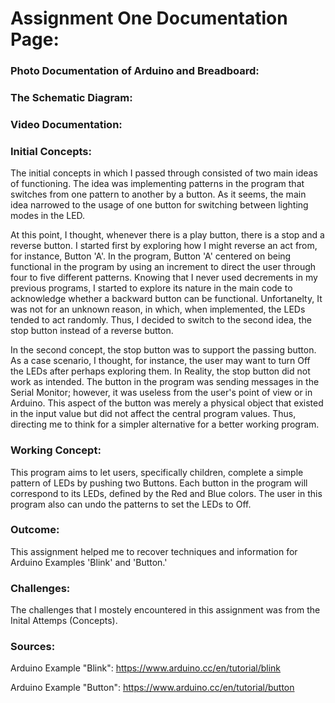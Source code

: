 # Assignment One Documentation Page:

### Photo Documentation of Arduino and Breadboard:


### The Schematic Diagram:


### Video Documentation:


### Initial Concepts:

The initial concepts in which I passed through consisted of two main ideas of functioning. The idea was implementing patterns in the program that switches from one pattern to another by a button. As it seems, the main idea narrowed to the usage of one button for switching between lighting modes in the LED. 

At this point, I thought, whenever there is a play button, there is a stop and a reverse button. I started first by exploring how I might reverse an act from, for instance, Button 'A'. In the program, Button 'A' centered on being functional in the program by using an increment to direct the user through four to five different patterns. Knowing that I never used decrements in my previous programs, I started to explore its nature in the main code to acknowledge whether a backward button can be functional. Unfortanelty, It was not for an unknown reason, in which, when implemented, the LEDs tended to act randomly. Thus, I decided to switch to the second idea, the stop button instead of a reverse button.

In the second concept, the stop button was to support the passing button. As a case scenario, I thought, for instance, the user may want to turn Off the LEDs after perhaps exploring them. In Reality, the stop button did not work as intended. The button in the program was sending messages in the Serial Monitor; however, it was useless from the user's point of view or in Arduino. This aspect of the button was merely a physical object that existed in the input value but did not affect the central program values. Thus, directing me to think for a simpler alternative for a better working program.

### Working Concept:

This program aims to let users, specifically children, complete a simple pattern of LEDs by pushing two Buttons. Each button in the program will correspond to its LEDs, defined by the Red and Blue colors. The user in this program also can undo the patterns to set the LEDs to Off.
### Outcome:

This assignment helped me to recover techniques and information for Arduino Examples 'Blink' and 'Button.'

### Challenges:

The challenges that I mostely encountered in this assignment was from the Inital Attemps (Concepts).

### Sources:

Arduino Example "Blink":
https://www.arduino.cc/en/tutorial/blink

Arduino Example "Button":
https://www.arduino.cc/en/tutorial/button
